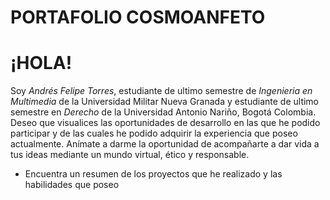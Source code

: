 # PORTAFOLIO COSMOANFETO
# ¡HOLA! 
Soy _Andrés Felipe Torres_, estudiante de ultimo semestre de *Ingenieria en Multimedia* de la Universidad Militar Nueva Granada y estudiante de ultimo semestre en *Derecho* de la Universidad Antonio Nariño, Bogotá Colombia. 
Deseo que visualices las oportunidades de desarrollo en las que he podido participar y de las cuales he podido adquirir la experiencia que poseo actualmente. 
Anímate a darme la oportunidad de acompañarte a dar vida a tus ideas mediante un mundo virtual, ético y responsable. 

  - Encuentra un resumen de los proyectos que he realizado y las habilidades que poseo
